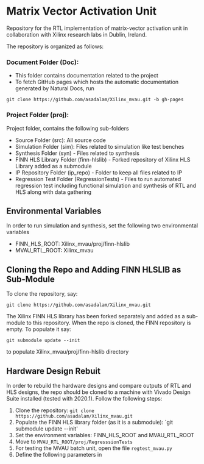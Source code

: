 # Matrix Vector Activation Unit 

Repository for the RTL implementation of matrix-vector activation unit in collaboration with Xilinx research labs in Dublin, Ireland.

The repository is organized as follows:
### Document Folder (Doc):
  - This folder contains documentation related to the project
  - To fetch GitHub pages which hosts the automatic documentation generated by Natural Docs, run
  ```
  git clone https://github.com/asadalam/Xilinx_mvau.git -b gh-pages
  ```
### Project Folder (proj):
Project folder, contains the following sub-folders
  - Source Folder (src): All source code
  - Simulation Folder (sim): Files related to simulation like test benches
  - Synthesis Folder (syn) - Files related to synthesis
  - FINN HLS Library Folder (finn-hlslib) - Forked repository of Xilinx HLS Library added as a submodule
  - IP Repository Folder (ip_repo) - Folder to keep all files related to IP
  - Regression Test Folder (RegressionTests) - Files to run automated regression test including functional simulation and synthesis of RTL and HLS along with data gathering

## Environmental Variables
In order to run simulation and synthesis, set the following two environmental variables
  - FINN_HLS_ROOT: Xilinx_mvau/proj/finn-hlslib
  - MVAU_RTL_ROOT: Xilinx_mvau

## Cloning the Repo and Adding FINN HLSLIB as Sub-Module
To clone the repository, say:
```
git clone https://github.com/asadalam/Xilinx_mvau.git
```

The Xilinx FINN HLS library has been forked separately and added as a sub-module to this repository. When the repo is cloned, the FINN repository is empty. To populate it say:
```
git submodule update --init
```
to populate Xilinx_mvau/proj/finn-hlslib directory

## Hardware Design Rebuit
In order to rebuild the hardware designs and compare outputs of RTL and HLS designs, the repo should be cloned to a machine with Vivado Design Suite installed (tested with 2020.1). Follow the following steps:
1. Clone the repository: `git clone https://github.com/asadalam/Xilinx_mvau.git`
2. Populate the FINN HLS library folder (as it is a submodule): `git submodule update --init'
3. Set the environment variables: FINN_HLS_ROOT and MVAU_RTL_ROOT
4. Move to `MVAU_RTL_ROOT/proj/RegresssionTests`
5. For testing the MVAU batch unit, open the file `regtest_mvau.py`
6. Define the following parameters in 
